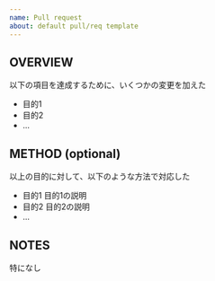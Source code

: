 ```yaml
---
name: Pull request
about: default pull/req template
---
```


## OVERVIEW

以下の項目を達成するために、いくつかの変更を加えた

- 目的1
- 目的2
- ...


## METHOD (optional)

以上の目的に対して、以下のような方法で対応した

- 目的1 目的1の説明
- 目的2 目的2の説明
- ...


## NOTES

特になし

